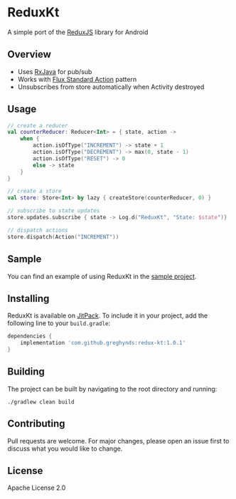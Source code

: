 # ReduxKt    
A simple port of the [ReduxJS](https://redux.js.org/introduction/getting-started#basic-example) library for Android

## Overview
- Uses [RxJava](https://github.com/ReactiveX/RxJava) for pub/sub
- Works with [Flux Standard Action](https://github.com/redux-utilities/flux-standard-action) pattern
- Unsubscribes from store automatically when Activity destroyed
    
## Usage
```kotlin 
// create a reducer
val counterReducer: Reducer<Int> = { state, action ->
    when {
        action.isOfType("INCREMENT") -> state + 1
        action.isOfType("DECREMENT") -> max(0, state - 1)
        action.isOfType("RESET") -> 0
        else -> state
    }
}

// create a store
val store: Store<Int> by lazy { createStore(counterReducer, 0) }

// subscribe to state updates
store.updates.subscribe { state -> Log.d("ReduxKt", "State: $state")}

// dispatch actions
store.dispatch(Action("INCREMENT"))

```

## Sample 
You can find an example of using ReduxKt in the [sample project](https://github.com/greghynds/redux-kt/tree/main/sample/src). 

## Installing 
ReduxKt is available on [JitPack](https://jitpack.io). To include it in your project, add the following line to your `build.gradle`:

```gradle
dependencies {
    implementation 'com.github.greghynds:redux-kt:1.0.1'
}
```
  
## Building    
The project can be built by navigating to the root directory and running:    
    
```./gradlew clean build ```    

## Contributing  
Pull requests are welcome. For major changes, please open an issue first to discuss what you would like to change.    

## License
Apache License 2.0
